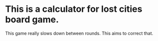 # This is a calculator for lost cities board game. 
This game really slows down between rounds. This aims to correct that.